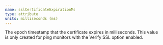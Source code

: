 ```yaml
---
name: sslCertificateExpirationMs
type: attribute
units: milliseconds (ms)
---
```


The epoch timestamp that the certificate expires in milliseconds. This value is only created for ping monitors with the Verify SSL option enabled.